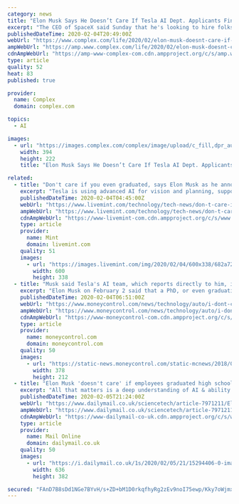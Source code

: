 ```yaml
---
category: news
title: "Elon Musk Says He Doesn’t Care If Tesla AI Dept. Applicants Finished High School"
excerpt: "The CEO of SpaceX said Sunday that he's looking to hire folks for Tesla’s artificial intelligence team. \"Join AI at Tesla!\" he tweeted. The artificial intelligence team “reports directly to me & we meet/email/text almost every day.\" “At Tesla, using AI to solve self-driving isn’t just icing on the cake, it the cake” - @lexfridman Join ..."
publishedDateTime: 2020-02-04T20:49:00Z
webUrl: "https://www.complex.com/life/2020/02/elon-musk-doesnt-care-if-tesla-ai-applicants-finished-high-school"
ampWebUrl: "https://amp.www.complex.com/life/2020/02/elon-musk-doesnt-care-if-tesla-ai-applicants-finished-high-school"
cdnAmpWebUrl: "https://amp-www-complex-com.cdn.ampproject.org/c/s/amp.www.complex.com/life/2020/02/elon-musk-doesnt-care-if-tesla-ai-applicants-finished-high-school"
type: article
quality: 52
heat: 83
published: true

provider:
  name: Complex
  domain: complex.com

topics:
  - AI

images:
  - url: "https://images.complex.com/complex/image/upload/c_fill,dpr_auto,f_auto,fl_lossy,g_center,h_222,q_auto,w_394/p4fyc4mivqueblaqzjfm.jpg"
    width: 394
    height: 222
    title: "Elon Musk Says He Doesn’t Care If Tesla AI Dept. Applicants Finished High School"

related:
  - title: "Don't care if you even graduated, says Elon Musk as he announces AI party at his place"
    excerpt: "Tesla is using advanced AI for vision and planning, supported by efficient use of inference hardware to achieve a general solution to full self-driving. The company is building silicon chips that power its full self-driving software from the ground up, taking every small architectural and micro-architectural improvement into account while ..."
    publishedDateTime: 2020-02-04T04:45:00Z
    webUrl: "https://www.livemint.com/technology/tech-news/don-t-care-if-you-even-graduated-says-musk-as-he-announces-ai-party-at-his-home-11580786460077.html"
    ampWebUrl: "https://www.livemint.com/technology/tech-news/don-t-care-if-you-even-graduated-says-musk-as-he-announces-ai-party-at-his-home/amp-11580786460077.html"
    cdnAmpWebUrl: "https://www-livemint-com.cdn.ampproject.org/c/s/www.livemint.com/technology/tech-news/don-t-care-if-you-even-graduated-says-musk-as-he-announces-ai-party-at-his-home/amp-11580786460077.html"
    type: article
    provider:
      name: Mint
      domain: livemint.com
    quality: 51
    images:
      - url: "https://images.livemint.com/img/2020/02/04/600x338/682a7284-3d11-11ea-8ee2-8148f8ffa5ba_1580722387199_1580788559081.jpg"
        width: 600
        height: 338
  - title: "Musk said Tesla's AI team, which reports directly to him, is looking to hire people."
    excerpt: "Elon Musk on February 2 said that a PhD, or even graduating high school, is not mandatory for working with the company's artificial intelligence (AI) team. The Tesla CEO said that a deep understanding of AI is more useful. Musk said the automaker has vacancies in the AI team, which reports directly to him. “At Tesla, using AI to solve self ..."
    publishedDateTime: 2020-02-04T06:51:00Z
    webUrl: "https://www.moneycontrol.com/news/technology/auto/i-dont-care-if-you-even-graduated-high-school-says-elon-musk-on-recruitment-for-teslas-ai-team-4902361.html"
    ampWebUrl: "https://www.moneycontrol.com/news/technology/auto/i-dont-care-if-you-even-graduated-high-school-says-elon-musk-on-recruitment-for-teslas-ai-team-4902361.html/amp"
    cdnAmpWebUrl: "https://www-moneycontrol-com.cdn.ampproject.org/c/s/www.moneycontrol.com/news/technology/auto/i-dont-care-if-you-even-graduated-high-school-says-elon-musk-on-recruitment-for-teslas-ai-team-4902361.html/amp"
    type: article
    provider:
      name: moneycontrol.com
      domain: moneycontrol.com
    quality: 50
    images:
      - url: "https://static-news.moneycontrol.com/static-mcnews/2018/01/Mirage-White-378x212.jpg"
        width: 378
        height: 212
  - title: "Elon Musk 'doesn't care' if employees graduated high school if they're code or AI experts"
    excerpt: "All that matters is a deep understanding of AI & ability to implement [neural networks] in a way that is actually useful ... He also added that Tesla is 'obviously' seeking 'world-class chip designers to join our team, based in both Palo Alto & Austin.' Musk's Twitter musing were characteristically met with a mix of agreement and skepticism."
    publishedDateTime: 2020-02-05T21:24:00Z
    webUrl: "https://www.dailymail.co.uk/sciencetech/article-7971211/Elon-Musk-doesnt-care-employees-graduated-high-school-theyre-code-AI-experts.html"
    ampWebUrl: "https://www.dailymail.co.uk/sciencetech/article-7971211/amp/Elon-Musk-doesnt-care-employees-graduated-high-school-theyre-code-AI-experts.html"
    cdnAmpWebUrl: "https://www-dailymail-co-uk.cdn.ampproject.org/c/s/www.dailymail.co.uk/sciencetech/article-7971211/amp/Elon-Musk-doesnt-care-employees-graduated-high-school-theyre-code-AI-experts.html"
    type: article
    provider:
      name: Mail Online
      domain: dailymail.co.uk
    quality: 50
    images:
      - url: "https://i.dailymail.co.uk/1s/2020/02/05/21/15294406-0-image-a-40_1580937864326.jpg"
        width: 636
        height: 382

secured: "FAnD7B8sDd1NGe7BYvH/s+ZD+bM1D0rkqfhyRg2zEv9noI75ewp/Kky7oWjmxKiWZh2iBdpicG5cJE7vRpiC5tvPru2QFkdZ4fcPMTrI/2vmElMOyR6stCVJ93W+3UKr82XCEfI6c/Hkd3b77eZ5PBKRfKpxcZfeMa3SqHmkxUY3FWXVqzoZmK2t/So8kH9tDbZsqR8aLgoKbStKUPVGCm5v92qbsSqt0mumtpLD9HOzzvodBMDiMuvFbSHlHs61icaq5UZIC3cim8NzhYGXYEucaHoQ6DIbThTPDXzeLY2w76aroKdYu40Xkgz9kP58;YFWQj/fl0Teobx09iEXg3A=="
---
```


